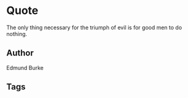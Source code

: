 # Quote

The only thing necessary for the triumph of evil is for good men to do nothing.

## Author

Edmund Burke

## Tags


